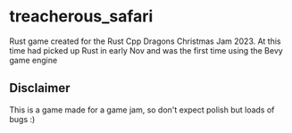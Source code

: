 # treacherous_safari
Rust game created for the Rust Cpp Dragons Christmas Jam 2023. At this time had picked up Rust in early Nov and was the first time using the Bevy game engine

## Disclaimer
This is a game made for a game jam, so don't expect polish but loads of bugs :)
